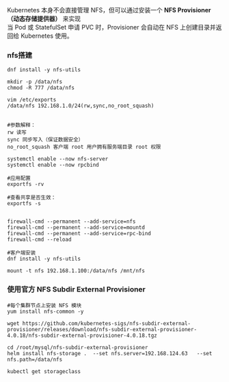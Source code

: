 Kubernetes 本身不会直接管理 NFS，但可以通过安装一个 **NFS Provisioner（动态存储提供器）** 来实现  
当 Pod 或 StatefulSet 申请 PVC 时，Provisioner 会自动在 NFS 上创建目录并返回给 Kubernetes 使用。

### nfs搭建
```shell
dnf install -y nfs-utils

mkdir -p /data/nfs
chmod -R 777 /data/nfs

vim /etc/exports
/data/nfs 192.168.1.0/24(rw,sync,no_root_squash)


#参数解释：
rw 读写
sync 同步写入（保证数据安全）
no_root_squash 客户端 root 用户拥有服务端目录 root 权限

systemctl enable --now nfs-server
systemctl enable --now rpcbind

#应用配置
exportfs -rv

#查看共享是否生效：
exportfs -s


firewall-cmd --permanent --add-service=nfs
firewall-cmd --permanent --add-service=mountd
firewall-cmd --permanent --add-service=rpc-bind
firewall-cmd --reload

#客户端安装
dnf install -y nfs-utils

mount -t nfs 192.168.1.100:/data/nfs /mnt/nfs
```

### 使用官方 NFS Subdir External Provisioner
```shell
#每个集群节点上安装 NFS 模块
yum install nfs-common -y

wget https://github.com/kubernetes-sigs/nfs-subdir-external-provisioner/releases/download/nfs-subdir-external-provisioner-4.0.18/nfs-subdir-external-provisioner-4.0.18.tgz

cd /root/mysql/nfs-subdir-external-provisioner
helm install nfs-storage .  --set nfs.server=192.168.124.63   --set nfs.path=/data/nfs

kubectl get storageclass

```

